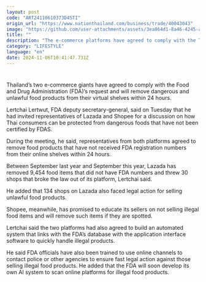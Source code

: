 ```yaml
---
layout: post
code: "ART24110610373D4STI"
origin_url: "https://www.nationthailand.com/business/trade/40043043"
image: "https://github.com/user-attachments/assets/3ea064d1-8a46-4245-a460-d08cc999ed9f"
title: ""
description: "The e-commerce platforms have agreed to comply with the Thai FDA to remove all unregistered food products and take swift action against violators within 24 hours"
category: "LIFESTYLE"
language: "en"
date: 2024-11-06T10:41:47.731Z
---
```


# 









Thailand’s two e-commerce giants have agreed to comply with the Food and Drug Administration (FDA)’s request and will remove dangerous and unlawful food products from their virtual shelves within 24 hours.

Lertchai Lertwut, FDA deputy secretary-general, said on Tuesday that he had invited representatives of Lazada and Shopee for a discussion on how Thai consumers can be protected from dangerous foods that have not been certified by FDAS.

During the meeting, he said, representatives from both platforms agreed to remove food products that have not received FDA registration numbers from their online shelves within 24 hours.

Between September last year and September this year, Lazada has removed 9,454 food items that did not have FDA numbers and threw 30 shops that broke the law out of its platform, Lertchai said.

He added that 134 shops on Lazada also faced legal action for selling unlawful food products.

Shopee, meanwhile, has promised to educate its sellers on not selling illegal food items and will remove such items if they are spotted.

Lertchai said the two platforms had also agreed to build an automated system that links with the FDA’s database with the application interface software to quickly handle illegal products.

He said FDA officials have also been trained to use online channels to contact police or other agencies to ensure fast legal action against those selling illegal food products. He added that the FDA will soon develop its own AI system to scan online platforms for illegal food products.